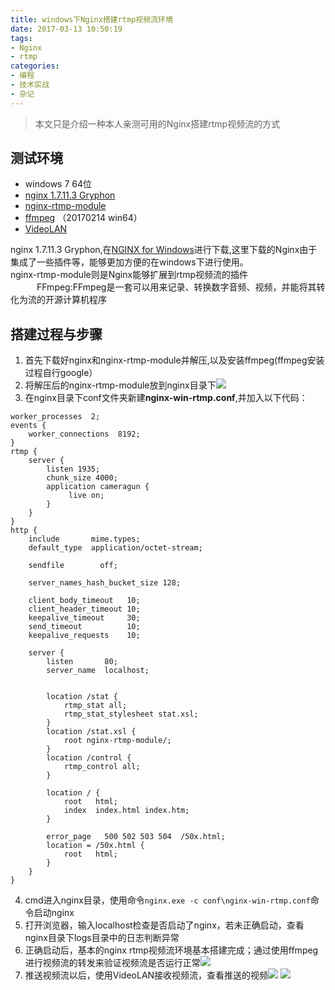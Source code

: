 ```yaml
---
title: windows下Nginx搭建rtmp视频流环境
date: 2017-03-13 10:50:19
tags: 
- Nginx
- rtmp
categories:
- 编程
- 技术实战
- 杂记
---
```

> 本文只是介绍一种本人亲测可用的Nginx搭建rtmp视频流的方式 

## 测试环境 
- windows 7 64位
- [nginx 1.7.11.3 Gryphon][1]
- [nginx-rtmp-module][2]
- [ffmpeg][3]  （20170214 win64）
- [VideoLAN][4]

nginx 1.7.11.3 Gryphon,在[NGINX for Windows][1]进行下载,这里下载的Nginx由于集成了一些插件等，能够更加方便的在windows下进行使用。  
nginx-rtmp-module则是Nginx能够扩展到rtmp视频流的插件 　　　FFmpeg:FFmpeg是一套可以用来记录、转换数字音频、视频，并能将其转化为流的开源计算机程序  

## 搭建过程与步骤

1. 首先下载好nginx和nginx-rtmp-module并解压,以及安装ffmpeg(ffmpeg安装过程自行google）
2. 将解压后的nginx-rtmp-module放到nginx目录下![](http://i.imgur.com/wmNa4Mo.png)
3. 在nginx目录下conf文件夹新建**nginx-win-rtmp.conf**,并加入以下代码：
``` 
worker_processes  2;
events {
    worker_connections  8192;
}
rtmp {
    server {
        listen 1935;
        chunk_size 4000;
        application cameragun {
             live on;
        }
    }
}
http {
    include       mime.types;
    default_type  application/octet-stream;

    sendfile        off;

    server_names_hash_bucket_size 128;

    client_body_timeout   10;
    client_header_timeout 10;
    keepalive_timeout     30;
    send_timeout          10;
    keepalive_requests    10;

    server {
        listen       80;
        server_name  localhost;


        location /stat {
            rtmp_stat all;
            rtmp_stat_stylesheet stat.xsl;
        }
        location /stat.xsl {
            root nginx-rtmp-module/;
        }
        location /control {
            rtmp_control all;
        }

        location / {
            root   html;
            index  index.html index.htm;
        }

        error_page   500 502 503 504  /50x.html;
        location = /50x.html {
            root   html;
        }
    }
} 
```
4. cmd进入nginx目录，使用命令`nginx.exe -c conf\nginx-win-rtmp.conf`命令启动nginx
5. 打开浏览器，输入localhost检查是否启动了nginx，若未正确启动，查看nginx目录下logs目录中的日志判断异常
6. 正确启动后，基本的nginx rtmp视频流环境基本搭建完成；通过使用ffmpeg进行视频流的转发来验证视频流是否运行正常![](http://i.imgur.com/nSLtRdf.png)
7. 推送视频流以后，使用VideoLAN接收视频流，查看推送的视频![](http://i.imgur.com/IAtRHUg.png) ![](http://i.imgur.com/uEiSJ40.png)










[1]:http://nginx-win.ecsds.eu/download/ "Nginx download"
[2]:https://github.com/arut/nginx-rtmp-module "nginx-rtmp-module"
[3]:http://ffmpeg.org/ "ffmpeg"
[4]:http://www.videolan.org/vlc/stats/downloads.html "VideoLAN download"


